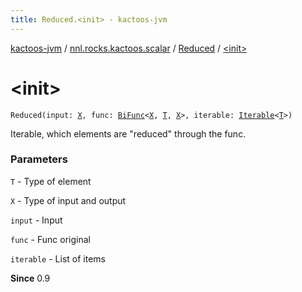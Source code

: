 ```yaml
---
title: Reduced.<init> - kactoos-jvm
---
```


[kactoos-jvm](../../index.html) / [nnl.rocks.kactoos.scalar](../index.html) / [Reduced](index.html) / [&lt;init&gt;](./-init-.html)

# &lt;init&gt;

`Reduced(input: `[`X`](index.html#X)`, func: `[`BiFunc`](../../nnl.rocks.kactoos/-bi-func/index.html)`<`[`X`](index.html#X)`, `[`T`](index.html#T)`, `[`X`](index.html#X)`>, iterable: `[`Iterable`](https://kotlinlang.org/api/latest/jvm/stdlib/kotlin.collections/-iterable/index.html)`<`[`T`](index.html#T)`>)`

Iterable, which elements are "reduced" through the func.

### Parameters

`T` - Type of element

`X` - Type of input and output

`input` - Input

`func` - Func original

`iterable` - List of items

**Since**
0.9

